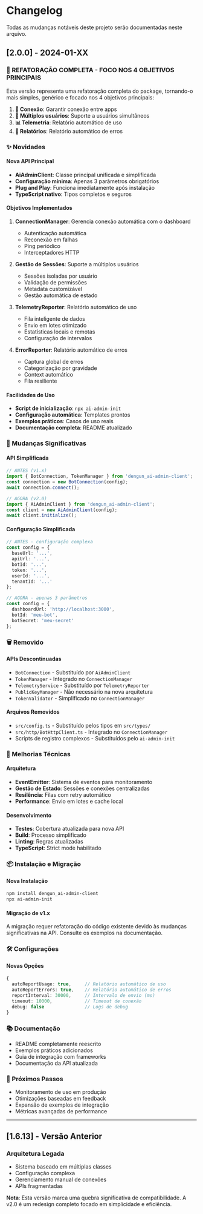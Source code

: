 # Changelog

Todas as mudanças notáveis deste projeto serão documentadas neste arquivo.

## [2.0.0] - 2024-01-XX

### 🎯 REFATORAÇÃO COMPLETA - FOCO NOS 4 OBJETIVOS PRINCIPAIS

Esta versão representa uma refatoração completa do package, tornando-o mais simples, genérico e focado nos 4 objetivos principais:

1. **🔗 Conexão**: Garantir conexão entre apps
2. **👥 Múltiplos usuários**: Suporte a usuários simultâneos  
3. **📊 Telemetria**: Relatório automático de uso
4. **🐛 Relatórios**: Relatório automático de erros

### ✨ Novidades

#### Nova API Principal
- **AiAdminClient**: Classe principal unificada e simplificada
- **Configuração mínima**: Apenas 3 parâmetros obrigatórios
- **Plug and Play**: Funciona imediatamente após instalação
- **TypeScript nativo**: Tipos completos e seguros

#### Objetivos Implementados
1. **ConnectionManager**: Gerencia conexão automática com o dashboard
   - Autenticação automática
   - Reconexão em falhas
   - Ping periódico
   - Interceptadores HTTP

2. **Gestão de Sessões**: Suporte a múltiplos usuários
   - Sessões isoladas por usuário
   - Validação de permissões
   - Metadata customizável
   - Gestão automática de estado

3. **TelemetryReporter**: Relatório automático de uso
   - Fila inteligente de dados
   - Envio em lotes otimizado
   - Estatísticas locais e remotas
   - Configuração de intervalos

4. **ErrorReporter**: Relatório automático de erros
   - Captura global de erros
   - Categorização por gravidade
   - Context automático
   - Fila resiliente

#### Facilidades de Uso
- **Script de inicialização**: `npx ai-admin-init`
- **Configuração automática**: Templates prontos
- **Exemplos práticos**: Casos de uso reais
- **Documentação completa**: README atualizado

### 🔄 Mudanças Significativas

#### API Simplificada
```typescript
// ANTES (v1.x)
import { BotConnection, TokenManager } from 'dengun_ai-admin-client';
const connection = new BotConnection(config);
await connection.connect();

// AGORA (v2.0)
import { AiAdminClient } from 'dengun_ai-admin-client';
const client = new AiAdminClient(config);
await client.initialize();
```

#### Configuração Simplificada
```typescript
// ANTES - configuração complexa
const config = {
  baseUrl: '...',
  apiUrl: '...',
  botId: '...',
  token: '...',
  userId: '...',
  tenantId: '...'
};

// AGORA - apenas 3 parâmetros
const config = {
  dashboardUrl: 'http://localhost:3000',
  botId: 'meu-bot',
  botSecret: 'meu-secret'
};
```

### 🗑️ Removido

#### APIs Descontinuadas
- `BotConnection` - Substituído por `AiAdminClient`
- `TokenManager` - Integrado no `ConnectionManager`
- `TelemetryService` - Substituído por `TelemetryReporter`
- `PublicKeyManager` - Não necessário na nova arquitetura
- `TokenValidator` - Simplificado no `ConnectionManager`

#### Arquivos Removidos
- `src/config.ts` - Substituído pelos tipos em `src/types/`
- `src/http/BotHttpClient.ts` - Integrado no `ConnectionManager`
- Scripts de registro complexos - Substituídos pelo `ai-admin-init`

### 🔧 Melhorias Técnicas

#### Arquitetura
- **EventEmitter**: Sistema de eventos para monitoramento
- **Gestão de Estado**: Sessões e conexões centralizadas
- **Resilência**: Filas com retry automático
- **Performance**: Envio em lotes e cache local

#### Desenvolvimento
- **Testes**: Cobertura atualizada para nova API
- **Build**: Processo simplificado
- **Linting**: Regras atualizadas
- **TypeScript**: Strict mode habilitado

### 📦 Instalação e Migração

#### Nova Instalação
```bash
npm install dengun_ai-admin-client
npx ai-admin-init
```

#### Migração de v1.x
A migração requer refatoração do código existente devido às mudanças significativas na API. Consulte os exemplos na documentação.

### 🛠️ Configurações

#### Novas Opções
```typescript
{
  autoReportUsage: true,     // Relatório automático de uso
  autoReportErrors: true,    // Relatório automático de erros
  reportInterval: 30000,     // Intervalo de envio (ms)
  timeout: 10000,            // Timeout de conexão
  debug: false               // Logs de debug
}
```

### 📚 Documentação

- README completamente reescrito
- Exemplos práticos adicionados
- Guia de integração com frameworks
- Documentação da API atualizada

### 🎯 Próximos Passos

- Monitoramento de uso em produção
- Otimizações baseadas em feedback
- Expansão de exemplos de integração
- Métricas avançadas de performance

---

## [1.6.13] - Versão Anterior

### Arquitetura Legada
- Sistema baseado em múltiplas classes
- Configuração complexa
- Gerenciamento manual de conexões
- APIs fragmentadas

**Nota**: Esta versão marca uma quebra significativa de compatibilidade. A v2.0 é um redesign completo focado em simplicidade e eficiência. 